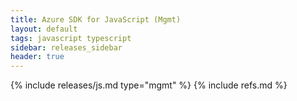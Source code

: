 ```yaml
---
title: Azure SDK for JavaScript (Mgmt)
layout: default
tags: javascript typescript
sidebar: releases_sidebar
header: true
---
```

{% include releases/js.md type="mgmt" %}
{% include refs.md %}